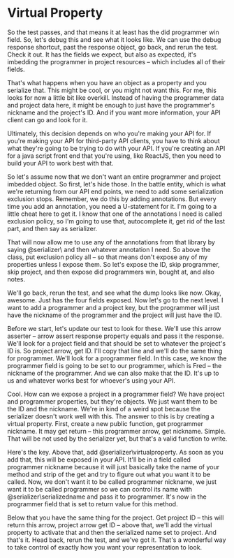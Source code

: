 # Virtual Property

So the test passes, and that means it at least has the did programmer win field. So, let's debug this and see what it looks like. We can use the debug response shortcut, past the response object, go back, and rerun the test. Check it out. It has the fields we expect, but also as expected, it's imbedding the programmer in project resources – which includes all of their fields.

That's what happens when you have an object as a property and you serialize that. This might be cool, or you might not want this. For me, this looks for now a little bit like overkill. Instead of having the programmer data and project data here, it might be enough to just have the programmer's nickname and the project's ID. And if you want more information, your API client can go and look for it. 

Ultimately, this decision depends on who you're making your API for. If you're making your API for third-party API clients, you have to think about what they're going to be trying to do with your API. If you're creating an API for a java script front end that you're using, like ReactJS, then you need to build your API to work best with that. 

So let's assume now that we don't want an entire programmer and project imbedded object. So first, let's hide those. In the battle entity, which is what we're returning from our API end points, we need to add some serialization exclusion stops. Remember, we do this by adding annotations. But every time you add an annotation, you need a U-statement for it. I'm going to a little cheat here to get it. I know that one of the annotations I need is called exclusion policy, so I'm going to use that, autocomplete it, get rid of the last part, and then say as serializer. 

That will now allow me to use any of the annotations from that library by saying @serializer\ and then whatever annotation I need. So above the class, put exclusion policy all – so that means don't expose any of my properties unless I expose them. So let's expose the ID, skip programmer, skip project, and then expose did programmers win, bought at, and also notes. 

We'll go back, rerun the test, and see what the dump looks like now. Okay, awesome. Just has the four fields exposed. Now let's go to the next level. I want to add a programmer and a project key, but the programmer will just have the nickname of the programmer and the project will just have the ID.

Before we start, let's update our test to look for these. We'll use this arrow asserter – arrow assert response property equals and pass it the response. We'll look for a project field and that should be set to whatever the project's ID is. So project arrow, get ID. I'll copy that line and we'll do the same thing for programmer. We'll look for a programmer field. In this case, we know the programmer field is going to be set to our programmer, which is Fred – the nickname of the programmer. And we can also make that the ID. It's up to us and whatever works best for whoever's using your API. 

Cool. How can we expose a project in a programmer field? We have project and programmer properties, but they're objects. We just want them to be the ID and the nickname. We're in kind of a weird spot because the serializer doesn't work well with this. The answer to this is by creating a virtual property. First, create a new public function, get programmer nickname. It may get return – this programmer arrow, get nickname. Simple. That will be not used by the serializer yet, but that's a valid function to write. 

Here's the key. Above that, add @serializer\virtualproperty. As soon as you add that, this will be exposed in your API. It'll be in a field called programmer nickname because it will just basically take the name of your method and strip of the get and try to figure out what you want it to be called. Now, we don't want it to be called programmer nickname, we just want it to be called programmer so we can control its name with @serializer\serializedname and pass it to programmer. It's now in the programmer field that is set to return value for this method. 

Below that you have the same thing for the project. Get project ID – this will return this arrow, project arrow get ID – above that, we'll add the virtual property to activate that and then the serialized name set to project. And that's it. Head back, rerun the test, and we've got it. That's a wonderful way to take control of exactly how you want your representation to look. 
